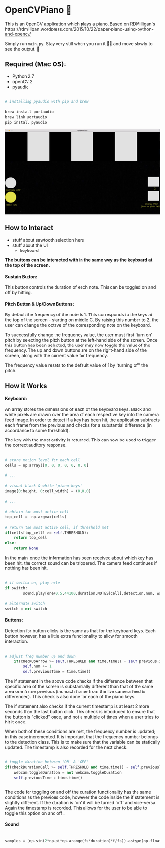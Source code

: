 # OpenCVPiano :musical_keyboard:
This is an OpenCV application which plays a piano. Based on RDMilligan's https://rdmilligan.wordpress.com/2015/10/22/paper-piano-using-python-and-opencv/

Simply run `main.py`. Stay very still when you run it :guardsman: and move slowly to see the output. :turtle:

## Required (Mac OS):

* Python 2.7
* openCV 2
* pyaudio

```bash

# installing pyaudio with pip and brew

brew install portaudio
brew link portaudio
pip install pyaudio

```

![OpenCVPiano](media/Screenshot-of-OpenCVPiano.png)

## How to Interact

* stuff about sawtooth selection here
* stuff about the UI 
  * keyboard


**The buttons can be interacted with in the same way as the keyboard at the top of the screen.** 

#### Sustain Button:
This button controls the duration of each note. This can be toggled on and off by hitting.

#### Pitch Button & Up/Down Buttons:
By default the frequency of the note is 1. This corresponds to the keys at the top of the screen - starting on middle C. By raising this number to 2, the user can change the octave of the corresponding note on the keyboard.

To successfully change the frequency value, the user must first 'turn on' pitch by selecting the pitch button at the left-hand side of the screen. Once this button has been selected, the user may now toggle the value of the frequency. The up and down buttons are on the right-hand side of the screen, along with the current value for frequency.

The frequency value resets to the default value of 1 by 'turning off' the pitch.



## How it Works

#### Keyboard:
An array stores the dimensions of each of the keyboard keys. Black and white pixels are drawn over the area of each respective key into the camera feed image. In order to detect if a key has been hit, the application subtracts each frame from the previous and checks for a substantial difference (in accordance to some threshold).

The key with the most activity is returned. This can now be used to trigger the correct auditory response.

```python

# store motion level for each cell
cells = np.array([0, 0, 0, 0, 0, 0, 0]

# ...

# visual black & white 'piano keys'
image[0:height, 0:cell_width] = (0,0,0)

# ...

# obtain the most active cell
top_cell =  np.argmax(cells)

# return the most active cell, if threshold met
if(cells[top_cell] >= self.THRESHOLD):
    return top_cell
else:
    return None

```

In the main, once the information has been received about which key has been hit, the correct sound can be triggered. The camera feed continues if nothing has been hit.

```python

# if switch on, play note
if switch:
        sound.playTone(0.5,44100,duration,NOTES[cell],detection.num, wave)

# alternate switch
switch = not switch

```


#### Buttons:
Detection for button clicks is the same as that for the keyboard keys. Each button however, has a little extra functionality to allow for smooth interaction.

```python

# adjust freq number up and down
    if(checkUpArrow >= self.THRESHOLD and time.time() - self.previousTime >= 2):
        self.num += 1
        self.previousTime = time.time()

```

The if statement in the above code checks if the difference between that specific area of the screen is substantially different than that of the same area one frame previous (i.e. each frame from the live camera feed is differenced). This check is also done for each of the piano keys. 

The if statement also checks if the current timestamp is at least 2 more seconds than the last button click. This check is introduced to ensure that the button is "clicked" once, and not a multiple of times when a user tries to hit it once.

When both of these conditions are met, the frequency number is updated; in this case incremented. It is important that the frequency number belongs to the detection class. This is to make sure that the variable can be statically updated. The timestamp is also recorded for the next check.


```python

# toggle duration between 'ON' & 'OFF'
if(checkDurationCell >= self.THRESHOLD and time.time() - self.previousTime >= 2):
    webcam.toggleDuration = not webcam.toggleDuration
    self.previousTime = time.time()
            
```

The code for toggling on and off the duration functionality has the same conditions as the previous code, however the code inside the if statement is slightly different. If the duration is 'on' it will be turned 'off' and vice-versa. Again the timestamp is recorded. This allows for the user to be able to toggle this option on and off .


#### Sound

```python

samples = (np.sin(2*np.pi*np.arange(fs*duration)*f/fs)).astype(np.float32)

```





